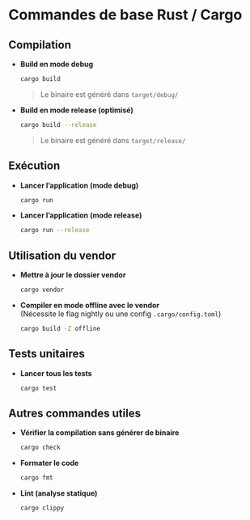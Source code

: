 # Commandes de base Rust / Cargo

## Compilation

- **Build en mode debug**  
  ```sh
  cargo build
  ```
  > Le binaire est généré dans `target/debug/`

- **Build en mode release (optimisé)**  
  ```sh
  cargo build --release
  ```
  > Le binaire est généré dans `target/release/`

## Exécution

- **Lancer l’application (mode debug)**  
  ```sh
  cargo run
  ```

- **Lancer l’application (mode release)**  
  ```sh
  cargo run --release
  ```

## Utilisation du vendor

- **Mettre à jour le dossier vendor**  
  ```sh
  cargo vendor
  ```

- **Compiler en mode offline avec le vendor**  
  (Nécessite le flag nightly ou une config `.cargo/config.toml`)
  ```sh
  cargo build -Z offline
  ```

## Tests unitaires

- **Lancer tous les tests**  
  ```sh
  cargo test
  ```

## Autres commandes utiles

- **Vérifier la compilation sans générer de binaire**  
  ```sh
  cargo check
  ```

- **Formater le code**  
  ```sh
  cargo fmt
  ```

- **Lint (analyse statique)**  
  ```sh
  cargo clippy
  ```
